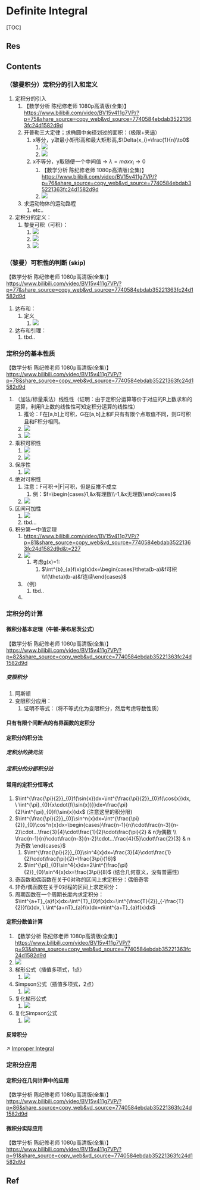 # Definite Integral

[TOC]



## Res


## Contents
### （黎曼积分）定积分的引入和定义
1. 定积分的引入
	1. 【数学分析 陈纪修老师 1080p高清版(全集)】 https://www.bilibili.com/video/BV15v411g7VP/?p=75&share_source=copy_web&vd_source=7740584ebdab35221363fc24d1582d9d
	2. 开普勒三大定律；求椭圆中向径划过的面积：（极限+夹逼）
		1. x等分，y取最小矩形高和最大矩形高,$\Delta{x_i}=\frac{1}{n}\to0$
			1. ![](../../../../Assets/Pics/Screenshot%202023-11-23%20at%2010.55.43AM.png)
			2. ![](../../../../Assets/Pics/Screenshot%202023-11-23%20at%2010.58.57AM.png)
		2. x不等分，y取随便一个中间值 -> $\lambda=max{x_i}\to{0}$
			1. 【数学分析 陈纪修老师 1080p高清版(全集)】 https://www.bilibili.com/video/BV15v411g7VP/?p=76&share_source=copy_web&vd_source=7740584ebdab35221363fc24d1582d9d
			2. ![](../../../../Assets/Pics/Screenshot%202023-11-27%20at%2011.16.06AM.png)
	3. 求运动物体的运动路程
		1. etc..
2. 定积分的定义：
	1. 黎曼可积（可积）：
		1. ![](../../../../Assets/Pics/Screenshot%202023-11-27%20at%2011.22.18AM.png)
		2. ![](../../../../Assets/Pics/Screenshot%202023-11-27%20at%2011.23.48AM.png)
		3. ![](../../../../Assets/Pics/Screenshot%202023-11-27%20at%2011.33.10AM.png)

### （黎曼）可积性的判断 (skip)
【数学分析 陈纪修老师 1080p高清版(全集)】 https://www.bilibili.com/video/BV15v411g7VP/?p=77&share_source=copy_web&vd_source=7740584ebdab35221363fc24d1582d9d 
1. 达布和：
	1. 定义
		1. ![](../../../../Assets/Pics/Screenshot%202023-11-27%20at%2011.44.04AM.png)
2. 达布和引理：
	1. tbd..


### 定积分的基本性质
【数学分析 陈纪修老师 1080p高清版(全集)】 https://www.bilibili.com/video/BV15v411g7VP/?p=78&share_source=copy_web&vd_source=7740584ebdab35221363fc24d1582d9d

1. （加法/标量乘法）线性性（证明：由于定积分运算等价于对应的R上数求和的运算，利用R上数的线性性可知定积分运算的线性性）
	1. 推论：F在\[a,b\]上可积，G在\[a,b\]上和F只有有限个点取值不同，则G可积且和F积分相同。
	2. ![](../../../../Assets/Pics/Screenshot%202023-11-29%20at%209.41.52AM.png)
	3. ![](../../../../Assets/Pics/Screenshot%202023-11-29%20at%209.47.07AM.png)
3. 乘积可积性
	1. ![](../../../../Assets/Pics/Screenshot%202023-11-29%20at%209.50.09AM.png)
	2. ![](../../../../Assets/Pics/Screenshot%202023-11-29%20at%209.49.45AM.png)
4. 保序性
	1. ![](../../../../Assets/Pics/Screenshot%202023-11-29%20at%209.51.46AM.png)
5. 绝对可积性
	1. 注意：F可积->|F|可积，但是反推不成立
		1. 例：$f=\begin{cases}1,&x有理数\\-1,&x无理数\end{cases}$
	2. ![](../../../../Assets/Pics/Screenshot%202023-11-29%20at%209.56.23AM.png)
6. 区间可加性
	1. ![](../../../../Assets/Pics/Screenshot%202023-11-29%20at%2010.02.50AM.png)
	2. tbd...
7. 积分第一中值定理
	1. https://www.bilibili.com/video/BV15v411g7VP/?p=81&share_source=copy_web&vd_source=7740584ebdab35221363fc24d1582d9d&t=227
	2. ![](../../../../Assets/Pics/Screenshot%202023-11-29%20at%2010.15.52AM.png)
		1. 考虑g(x)=1:
			1. $\int^{b}_{a}f(x)g(x)dx=\begin{cases}\theta(b-a)&f可积\\f(\theta)(b-a)&f连续\end{cases}$
	3. （例）
		1. tbd..
	4. 


### 定积分的计算
#### 微积分基本定理（牛顿-莱布尼茨公式）
【数学分析 陈纪修老师 1080p高清版(全集)】 https://www.bilibili.com/video/BV15v411g7VP/?p=82&share_source=copy_web&vd_source=7740584ebdab35221363fc24d1582d9d
##### 变限积分
1. 阿斯顿
2. 变限积分应用：
	1. 证明不等式：（将不等式化为变限积分，然后考虑导数性质）

#### 只有有限个间断点的有界函数的定积分

#### 定积分的积分法
##### 定积分的换元法
##### 定积分的分部积分法
#### 常用的定积分恒等式
1. $\int^{\frac{\pi}{2}}_{0}f(\sin{x})dx=\int^{\frac{\pi}{2}}_{0}f(\cos{x})dx, \ \int^{\pi}_{0}{x\cdot{f(\sin{x})}}dx=\frac{\pi}{2}\int^{\pi}_{0}f(\sin{x})dx$ (注意这里的积分限)
2. $\int^{\frac{\pi}{2}}_{0}\sin^n{x}dx=\int^{\frac{\pi}{2}}_{0}\cos^n{x}dx=\begin{cases}\frac{n-1}{n}\cdot\frac{n-3}{n-2}\cdot...\frac{3}{4}\cdot\frac{1}{2}\cdot\frac{\pi}{2} & n为偶数 \\ \frac{n-1}{n}\cdot\frac{n-3}{n-2}\cdot...\frac{4}{5}\cdot\frac{2}{3} & n为奇数 \end{cases}$
	1. $\int^{\frac{\pi}{2}}_{0}\sin^4{x}dx=\frac{3}{4}\cdot\frac{1}{2}\cdot\frac{\pi}{2}=\frac{3\pi}{16}$
	2. $\int^{\pi}_{0}\sin^4{x}dx=2\int^{\frac{\pi}{2}}_{0}\sin^4{x}dx=\frac{3\pi}{8}$ (结合几何意义，没有普遍性)
3. 奇函数和偶函数在关于0对称的区间上求定积分：偶倍奇零
4. 非奇/偶函数在关于0对程的区间上求定积分：
5. 周期函数在一个周期长度内求定积分：$\int^{a+T}_{a}f(x)dx=\int^{T}_{0}f(x)dx=\int^{\frac{T}{2}}_{-\frac{T}{2}}f(x)dx, \ \int^{a+nT}_{a}f(x)dx=n\int^{a+T}_{a}f(x)dx$

#### 定积分数值计算
1. 【数学分析 陈纪修老师 1080p高清版(全集)】 https://www.bilibili.com/video/BV15v411g7VP/?p=93&share_source=copy_web&vd_source=7740584ebdab35221363fc24d1582d9d
2. ![](../../../../Assets/Pics/Screenshot%202023-11-29%20at%203.47.56PM.png)
3. 梯形公式（插值多项式，1点）
	1. ![](../../../../Assets/Pics/Screenshot%202023-11-29%20at%203.48.49PM.png)
4. Simpson公式（插值多项式，2点）
	1. ![](../../../../Assets/Pics/Screenshot%202023-11-29%20at%203.50.56PM.png)
5. 复化梯形公式
	1. ![](../../../../Assets/Pics/Screenshot%202023-11-29%20at%203.54.29PM.png)
6. 复化Simpson公式
	1. ![](../../../../Assets/Pics/Screenshot%202023-11-29%20at%203.55.50PM.png)
#### 反常积分
↗ [Improper Integral](Improper%20Integral.md)


### 定积分应用
#### 定积分在几何计算中的应用
【数学分析 陈纪修老师 1080p高清版(全集)】 https://www.bilibili.com/video/BV15v411g7VP/?p=86&share_source=copy_web&vd_source=7740584ebdab35221363fc24d1582d9d

#### 微积分实际应用
【数学分析 陈纪修老师 1080p高清版(全集)】 https://www.bilibili.com/video/BV15v411g7VP/?p=91&share_source=copy_web&vd_source=7740584ebdab35221363fc24d1582d9d



## Ref

